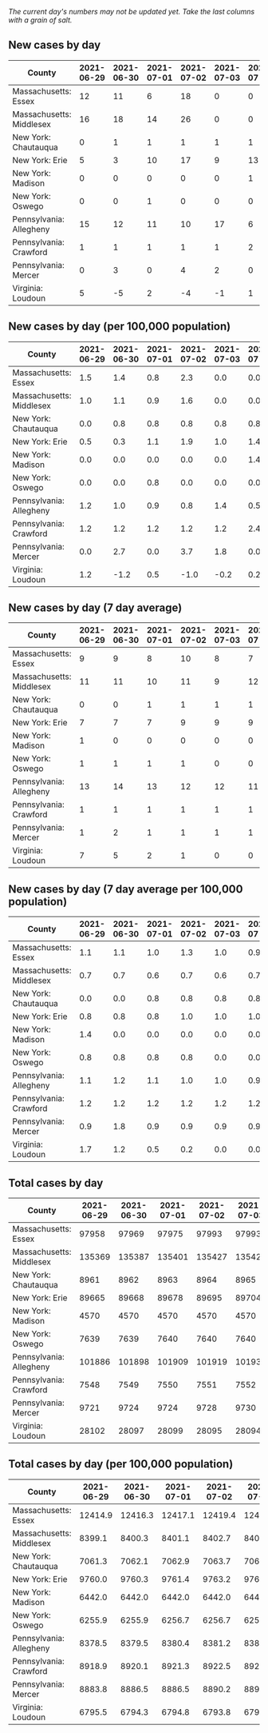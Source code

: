 _The current day's numbers may not be updated yet. Take the last columns with a grain of salt._
## New cases by day

| County | 2021-06-29 | 2021-06-30 | 2021-07-01 | 2021-07-02 | 2021-07-03 | 2021-07-04 | 2021-07-05 |
| --- | --- | --- | --- | --- | --- | --- | --- |
| Massachusetts: Essex | 12 | 11 | 6 | 18 | 0 | 0 |  |
| Massachusetts: Middlesex | 16 | 18 | 14 | 26 | 0 | 0 |  |
| New York: Chautauqua | 0 | 1 | 1 | 1 | 1 | 1 |  |
| New York: Erie | 5 | 3 | 10 | 17 | 9 | 13 |  |
| New York: Madison | 0 | 0 | 0 | 0 | 0 | 1 |  |
| New York: Oswego | 0 | 0 | 1 | 0 | 0 | 0 |  |
| Pennsylvania: Allegheny | 15 | 12 | 11 | 10 | 17 | 6 |  |
| Pennsylvania: Crawford | 1 | 1 | 1 | 1 | 1 | 2 |  |
| Pennsylvania: Mercer | 0 | 3 | 0 | 4 | 2 | 0 |  |
| Virginia: Loudoun | 5 | -5 | 2 | -4 | -1 | 1 |  |

## New cases by day (per 100,000 population)

| County | 2021-06-29 | 2021-06-30 | 2021-07-01 | 2021-07-02 | 2021-07-03 | 2021-07-04 | 2021-07-05 |
| --- | --- | --- | --- | --- | --- | --- | --- |
| Massachusetts: Essex | 1.5 | 1.4 | 0.8 | 2.3 | 0.0 | 0.0 |  |
| Massachusetts: Middlesex | 1.0 | 1.1 | 0.9 | 1.6 | 0.0 | 0.0 |  |
| New York: Chautauqua | 0.0 | 0.8 | 0.8 | 0.8 | 0.8 | 0.8 |  |
| New York: Erie | 0.5 | 0.3 | 1.1 | 1.9 | 1.0 | 1.4 |  |
| New York: Madison | 0.0 | 0.0 | 0.0 | 0.0 | 0.0 | 1.4 |  |
| New York: Oswego | 0.0 | 0.0 | 0.8 | 0.0 | 0.0 | 0.0 |  |
| Pennsylvania: Allegheny | 1.2 | 1.0 | 0.9 | 0.8 | 1.4 | 0.5 |  |
| Pennsylvania: Crawford | 1.2 | 1.2 | 1.2 | 1.2 | 1.2 | 2.4 |  |
| Pennsylvania: Mercer | 0.0 | 2.7 | 0.0 | 3.7 | 1.8 | 0.0 |  |
| Virginia: Loudoun | 1.2 | -1.2 | 0.5 | -1.0 | -0.2 | 0.2 |  |

## New cases by day (7 day average)

| County | 2021-06-29 | 2021-06-30 | 2021-07-01 | 2021-07-02 | 2021-07-03 | 2021-07-04 | 2021-07-05 |
| --- | --- | --- | --- | --- | --- | --- | --- |
| Massachusetts: Essex | 9 | 9 | 8 | 10 | 8 | 7 |  |
| Massachusetts: Middlesex | 11 | 11 | 10 | 11 | 9 | 12 |  |
| New York: Chautauqua | 0 | 0 | 1 | 1 | 1 | 1 |  |
| New York: Erie | 7 | 7 | 7 | 9 | 9 | 9 |  |
| New York: Madison | 1 | 0 | 0 | 0 | 0 | 0 |  |
| New York: Oswego | 1 | 1 | 1 | 1 | 0 | 0 |  |
| Pennsylvania: Allegheny | 13 | 14 | 13 | 12 | 12 | 11 |  |
| Pennsylvania: Crawford | 1 | 1 | 1 | 1 | 1 | 1 |  |
| Pennsylvania: Mercer | 1 | 2 | 1 | 1 | 1 | 1 |  |
| Virginia: Loudoun | 7 | 5 | 2 | 1 | 0 | 0 |  |

## New cases by day (7 day average per 100,000 population)

| County | 2021-06-29 | 2021-06-30 | 2021-07-01 | 2021-07-02 | 2021-07-03 | 2021-07-04 | 2021-07-05 |
| --- | --- | --- | --- | --- | --- | --- | --- |
| Massachusetts: Essex | 1.1 | 1.1 | 1.0 | 1.3 | 1.0 | 0.9 |  |
| Massachusetts: Middlesex | 0.7 | 0.7 | 0.6 | 0.7 | 0.6 | 0.7 |  |
| New York: Chautauqua | 0.0 | 0.0 | 0.8 | 0.8 | 0.8 | 0.8 |  |
| New York: Erie | 0.8 | 0.8 | 0.8 | 1.0 | 1.0 | 1.0 |  |
| New York: Madison | 1.4 | 0.0 | 0.0 | 0.0 | 0.0 | 0.0 |  |
| New York: Oswego | 0.8 | 0.8 | 0.8 | 0.8 | 0.0 | 0.0 |  |
| Pennsylvania: Allegheny | 1.1 | 1.2 | 1.1 | 1.0 | 1.0 | 0.9 |  |
| Pennsylvania: Crawford | 1.2 | 1.2 | 1.2 | 1.2 | 1.2 | 1.2 |  |
| Pennsylvania: Mercer | 0.9 | 1.8 | 0.9 | 0.9 | 0.9 | 0.9 |  |
| Virginia: Loudoun | 1.7 | 1.2 | 0.5 | 0.2 | 0.0 | 0.0 |  |

## Total cases by day

| County | 2021-06-29 | 2021-06-30 | 2021-07-01 | 2021-07-02 | 2021-07-03 | 2021-07-04 | 2021-07-05 |
| --- | --- | --- | --- | --- | --- | --- | --- |
| Massachusetts: Essex | 97958 | 97969 | 97975 | 97993 | 97993 | 97993 |  |
| Massachusetts: Middlesex | 135369 | 135387 | 135401 | 135427 | 135427 | 135427 |  |
| New York: Chautauqua | 8961 | 8962 | 8963 | 8964 | 8965 | 8966 |  |
| New York: Erie | 89665 | 89668 | 89678 | 89695 | 89704 | 89717 |  |
| New York: Madison | 4570 | 4570 | 4570 | 4570 | 4570 | 4571 |  |
| New York: Oswego | 7639 | 7639 | 7640 | 7640 | 7640 | 7640 |  |
| Pennsylvania: Allegheny | 101886 | 101898 | 101909 | 101919 | 101936 | 101942 |  |
| Pennsylvania: Crawford | 7548 | 7549 | 7550 | 7551 | 7552 | 7554 |  |
| Pennsylvania: Mercer | 9721 | 9724 | 9724 | 9728 | 9730 | 9730 |  |
| Virginia: Loudoun | 28102 | 28097 | 28099 | 28095 | 28094 | 28095 |  |

## Total cases by day (per 100,000 population)

| County | 2021-06-29 | 2021-06-30 | 2021-07-01 | 2021-07-02 | 2021-07-03 | 2021-07-04 | 2021-07-05 |
| --- | --- | --- | --- | --- | --- | --- | --- |
| Massachusetts: Essex | 12414.9 | 12416.3 | 12417.1 | 12419.4 | 12419.4 | 12419.4 |  |
| Massachusetts: Middlesex | 8399.1 | 8400.3 | 8401.1 | 8402.7 | 8402.7 | 8402.7 |  |
| New York: Chautauqua | 7061.3 | 7062.1 | 7062.9 | 7063.7 | 7064.5 | 7065.2 |  |
| New York: Erie | 9760.0 | 9760.3 | 9761.4 | 9763.2 | 9764.2 | 9765.6 |  |
| New York: Madison | 6442.0 | 6442.0 | 6442.0 | 6442.0 | 6442.0 | 6443.4 |  |
| New York: Oswego | 6255.9 | 6255.9 | 6256.7 | 6256.7 | 6256.7 | 6256.7 |  |
| Pennsylvania: Allegheny | 8378.5 | 8379.5 | 8380.4 | 8381.2 | 8382.6 | 8383.1 |  |
| Pennsylvania: Crawford | 8918.9 | 8920.1 | 8921.3 | 8922.5 | 8923.7 | 8926.0 |  |
| Pennsylvania: Mercer | 8883.8 | 8886.5 | 8886.5 | 8890.2 | 8892.0 | 8892.0 |  |
| Virginia: Loudoun | 6795.5 | 6794.3 | 6794.8 | 6793.8 | 6793.6 | 6793.8 |  |
